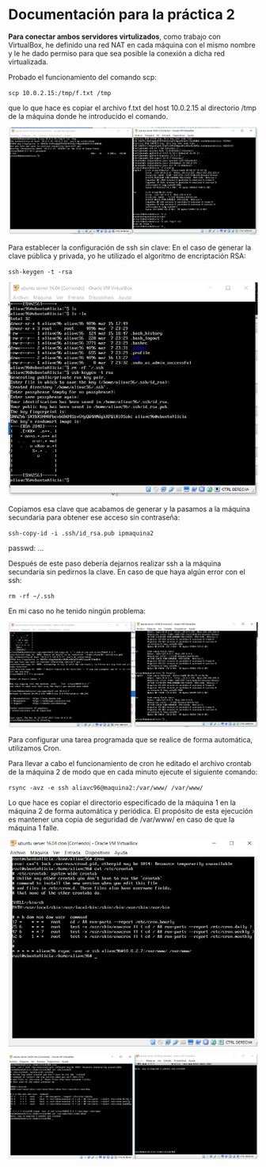 
# Documentación para la práctica 2  

**Para conectar ambos servidores virtulizados**, como trabajo con VirtualBox, he definido una red NAT en cada máquina con el mismo nombre y le he dado permiso para que sea posible la conexión a dicha red virtualizada.

Probado el funcionamiento del comando scp: 

`scp 10.0.2.15:/tmp/f.txt /tmp`

que lo que hace es copiar el archivo f.txt del host 10.0.2.15 al directorio /tmp de la
máquina donde he introducido el comando.


![captura 1](https://github.com/aliavc96/SWAP/blob/master/practicas/practica2/pruebascp.PNG)

Para establecer la configuración de ssh sin clave:
En el caso de generar la clave pública y privada, yo he utilizado el algoritmo de encriptación RSA:

`ssh-keygen -t -rsa`

![captura 2](https://github.com/aliavc96/SWAP/blob/master/practicas/practica2/genclavePubyPriv.PNG)

Copiamos esa clave que acabamos de generar y la pasamos a la máquina secundaria para obtener ese acceso sin contraseña:

`ssh-copy-id -i .ssh/id_rsa.pub ipmaquina2`

passwd: ...

Después de este paso debería dejarnos realizar ssh a la máquina secundaria sin pedirnos la
clave.
En caso de que haya algún error con el ssh: 

`rm -rf ~/.ssh`  

En mi caso no he tenido ningún problema:

![captura 3](https://github.com/aliavc96/SWAP/blob/master/practicas/practica2/sshSinContrasenia.PNG)


Para configurar una tarea programada que se realice de forma automática, utilizamos Cron.

Para llevar a cabo el funcionamiento de cron he editado el archivo crontab de la máquina 2 de modo que en cada minuto ejecute el
siguiente comando: 

`rsync -avz -e ssh aliavc96@maquina2:/var/www/ /var/www/`

Lo que hace es copiar el directorio especificado de la máquina 1 en la máquina 2 de forma automática y periódica. El propósito de
esta ejecución es mantener una copia de seguridad de /var/www/ en caso de que la máquina 1 falle.

![captura 4](https://github.com/aliavc96/SWAP/blob/master/practicas/practica2/cron.PNG)


![captura 4](https://github.com/aliavc96/SWAP/blob/master/practicas/practica2/cronFuncionando.PNG)



